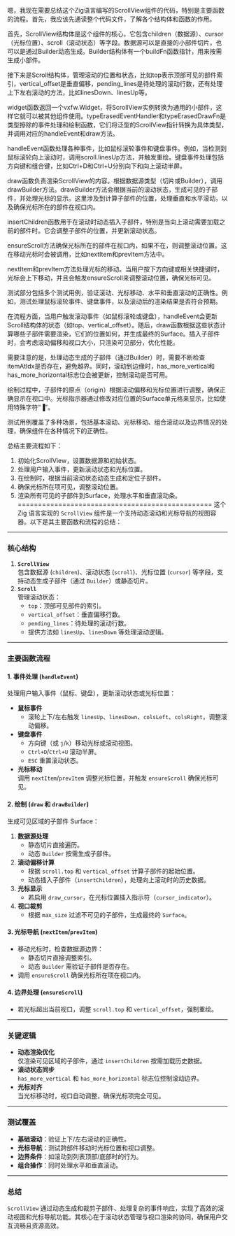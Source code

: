 嗯，我现在需要总结这个Zig语言编写的ScrollView组件的代码，特别是主要函数的流程。首先，我应该先通读整个代码文件，了解各个结构体和函数的作用。

首先，ScrollView结构体是这个组件的核心，它包含children（数据源）、cursor（光标位置）、scroll（滚动状态）等字段。数据源可以是直接的小部件切片，也可以是通过Builder动态生成。Builder结构体有一个buildFn函数指针，用来按需生成小部件。

接下来是Scroll结构体，管理滚动的位置和状态，比如top表示顶部可见的部件索引，vertical_offset是垂直偏移，pending_lines是待处理的滚动行数，还有处理上下左右滚动的方法，比如linesDown、linesUp等。

widget函数返回一个vxfw.Widget，将ScrollView实例转换为通用的小部件，这样它就可以被其他组件使用。typeErasedEventHandler和typeErasedDrawFn是类型擦除的事件处理和绘制函数，它们将泛型的ScrollView指针转换为具体类型，并调用对应的handleEvent和draw方法。

handleEvent函数处理各种事件，比如鼠标滚轮事件和键盘事件。例如，当检测到鼠标滚轮向上滚动时，调用scroll.linesUp方法，并触发重绘。键盘事件处理包括方向键和组合键，比如Ctrl+D和Ctrl+U分别向下和向上滚动半屏。

draw函数负责渲染ScrollView的内容。根据数据源类型（切片或Builder），调用drawBuilder方法。drawBuilder方法会根据当前的滚动状态，生成可见的子部件，并处理光标的显示。这里涉及到计算子部件的位置，处理垂直和水平滚动，以及确保光标所在的部件在视口内。

insertChildren函数用于在滚动时动态插入子部件，特别是当向上滚动需要加载之前的部件时。它会调整子部件的位置，并更新滚动状态。

ensureScroll方法确保光标所在的部件在视口内，如果不在，则调整滚动位置。这在移动光标时会被调用，比如nextItem和prevItem方法中。

nextItem和prevItem方法处理光标的移动。当用户按下方向键或相关快捷键时，光标会上下移动，并且会触发ensureScroll来调整滚动位置，确保光标可见。

测试部分包括多个测试用例，验证滚动、光标移动、水平和垂直滚动的正确性。例如，测试处理鼠标滚轮事件、键盘事件，以及滚动后的渲染结果是否符合预期。

在流程方面，当用户触发滚动事件（如鼠标滚轮或键盘），handleEvent会更新Scroll结构体的状态（如top、vertical_offset）。随后，draw函数根据这些状态计算哪些子部件需要渲染，它们的位置如何，并生成最终的Surface。插入子部件时，会考虑滚动偏移和视口大小，只渲染可见部分，优化性能。

需要注意的是，处理动态生成的子部件（通过Builder）时，需要不断检查itemAtIdx是否存在，避免越界。同时，滚动到边缘时，has_more_vertical和has_more_horizontal标志位会被更新，控制滚动是否可用。

绘制过程中，子部件的原点（origin）根据滚动偏移和光标位置进行调整，确保正确显示在视口中。光标指示器通过修改对应位置的Surface单元格来显示，比如使用特殊字符“▐”。

测试用例覆盖了多种场景，包括基本滚动、光标移动、组合滚动以及边界情况的处理，确保组件在各种情况下的正确性。

总结主要流程如下：
1. 初始化ScrollView，设置数据源和初始状态。
2. 处理用户输入事件，更新滚动状态和光标位置。
3. 在绘制时，根据当前滚动状态动态生成和定位子部件。
4. 确保光标所在项可见，调整滚动位置。
5. 渲染所有可见的子部件到Surface，处理水平和垂直滚动条。
================================================
这个 Zig 语言实现的 `ScrollView` 组件是一个支持动态滚动和光标导航的视图容器。以下是其主要函数和流程的总结：

---

### **核心结构**
1. **`ScrollView`**  
   包含数据源 (`children`)、滚动状态 (`scroll`)、光标位置 (`cursor`) 等字段，支持动态生成子部件（通过 `Builder`）或静态切片。
2. **`Scroll`**  
   管理滚动状态：
   - `top`：顶部可见部件的索引。
   - `vertical_offset`：垂直偏移行数。
   - `pending_lines`：待处理的滚动行数。
   - 提供方法如 `linesUp`、`linesDown` 等处理滚动逻辑。

---

### **主要函数流程**

#### **1. 事件处理 (`handleEvent`)**  
处理用户输入事件（鼠标、键盘），更新滚动状态或光标位置：
- **鼠标事件**  
  - 滚轮上下/左右触发 `linesUp`、`linesDown`、`colsLeft`、`colsRight`，调整滚动偏移。
- **键盘事件**  
  - 方向键（或 `j`/`k`）移动光标或滚动视图。
  - `Ctrl+D`/`Ctrl+U` 滚动半屏。
  - `ESC` 重置滚动状态。
- **光标移动**  
  调用 `nextItem`/`prevItem` 调整光标位置，并触发 `ensureScroll` 确保光标可见。

#### **2. 绘制 (`draw` 和 `drawBuilder`)**  
生成可见区域的子部件 Surface：
1. **数据源处理**  
   - 静态切片直接遍历。
   - 动态 `Builder` 按需生成子部件。
2. **滚动偏移计算**  
   - 根据 `scroll.top` 和 `vertical_offset` 计算子部件的起始位置。
   - 动态插入子部件（`insertChildren`），处理向上滚动时的历史数据。
3. **光标显示**  
   - 若启用 `draw_cursor`，在光标位置插入指示符（`cursor_indicator`）。
4. **视口裁剪**  
   - 根据 `max_size` 过滤不可见的子部件，生成最终的 `Surface`。

#### **3. 光标导航 (`nextItem`/`prevItem`)**  
- 移动光标时，检查数据源边界：
  - 静态切片直接调整索引。
  - 动态 `Builder` 需验证子部件是否存在。
- 调用 `ensureScroll` 确保光标所在项在视口内。

#### **4. 边界处理 (`ensureScroll`)**  
- 若光标超出当前视口，调整 `scroll.top` 和 `vertical_offset`，强制重绘。

---

### **关键逻辑**
- **动态渲染优化**  
  仅渲染可见区域的子部件，通过 `insertChildren` 按需加载历史数据。
- **滚动状态同步**  
  `has_more_vertical` 和 `has_more_horizontal` 标志位控制滚动边界。
- **光标对齐**  
  当光标移动时，视口自动调整，确保光标项完全可见。

---

### **测试覆盖**
- **基础滚动**：验证上下/左右滚动的正确性。
- **光标导航**：测试跨部件移动时光标位置和视口调整。
- **边界条件**：如滚动到列表顶部/底部时的行为。
- **组合操作**：同时处理水平和垂直滚动。

---

### **总结**
`ScrollView` 通过动态生成和裁剪子部件、处理复杂的事件响应，实现了高效的滚动视图和光标导航功能。其核心在于滚动状态管理与视口渲染的协同，确保用户交互流畅且资源高效。